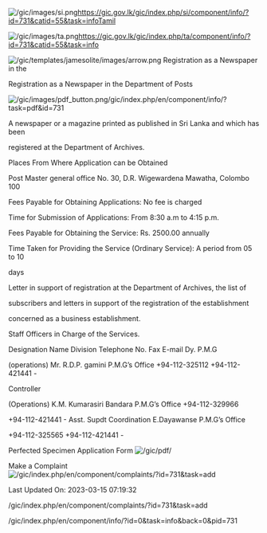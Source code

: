 <!-- Source: https://gic.gov.lk/gic/index.php/en/component/info/?id=731&catid=55&task=info -->

![/gic/images/si.png](/gic/images/si.png)https://gic.gov.lk/gic/index.php/si/component/info/?id=731&catid=55&task=infoTamil

![/gic/images/ta.png](/gic/images/ta.png)https://gic.gov.lk/gic/index.php/ta/component/info/?id=731&catid=55&task=info

![/gic/templates/jamesolite/images/arrow.png](/gic/templates/jamesolite/images/arrow.png) Registration as a Newspaper in the

Registration as a Newspaper in the Department of Posts

![/gic/images/pdf_button.png](/gic/images/pdf_button.png)/gic/index.php/en/component/info/?task=pdf&id=731

A newspaper or a magazine printed as published in Sri Lanka and which has been

registered at the Department of Archives.

Places From Where Application can be Obtained

Post Master general office No. 30, D.R. Wigewardena Mawatha, Colombo 100

Fees Payable for Obtaining Applications: No fee is charged

Time for Submission of Applications: From 8:30 a.m to 4:15 p.m.

Fees Payable for Obtaining the Service: Rs. 2500.00 annually

Time Taken for Providing the Service (Ordinary Service): A period from 05 to 10

days

Letter in support of registration at the Department of Archives, the list of

subscribers and letters in support of the registration of the establishment

concerned as a business establishment.

Staff Officers in Charge of the Services.

Designation Name Division Telephone No. Fax E-mail Dy. P.M.G

(operations) Mr. R.D.P. gamini P.M.G’s Office +94-112-325112 +94-112-421441 -

Controller

(Operations) K.M. Kumarasiri Bandara P.M.G’s Office +94-112-329966

+94-112-421441 - Asst. Supdt Coordination E.Dayawanse P.M.G’s Office

+94-112-325565 +94-112-421441 -

Perfected Specimen Application Form ![/gic/pdf/](/gic/pdf/)

Make a Complaint ![/gic/index.php/en/component/complaints/?id=731&task=add](/gic/index.php/en/component/complaints/?id=731&task=add)

Last Updated On: 2023-03-15 07:19:32

/gic/index.php/en/component/complaints/?id=731&task=add

/gic/index.php/en/component/info/?id=0&task=info&back=0&pid=731